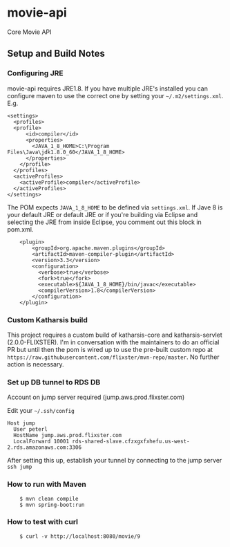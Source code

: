 # movie-api
Core Movie API

## Setup and Build Notes

### Configuring JRE
movie-api requires JRE1.8. If you have multiple JRE's installed you can configure maven to use the correct one by setting your `~/.m2/settings.xml`. E.g.

```
<settings>
  <profiles>
  <profile>
      <id>compiler</id>
      <properties>
        <JAVA_1_8_HOME>C:\Program Files\Java\jdk1.8.0_60</JAVA_1_8_HOME>
      </properties>
    </profile>
  </profiles>
  <activeProfiles>
    <activeProfile>compiler</activeProfile>
  </activeProfiles>
</settings>
```

The POM expects `JAVA_1_8_HOME` to be defined via `settings.xml`. If Jave 8 is your default JRE or default JRE or if you're building via Eclipse and selecting the JRE from inside Eclipse, you comment out this block in pom.xml. 
```
 	<plugin>
        <groupId>org.apache.maven.plugins</groupId>
        <artifactId>maven-compiler-plugin</artifactId>
        <version>3.3</version>
        <configuration>
          <verbose>true</verbose>
          <fork>true</fork>
          <executable>${JAVA_1_8_HOME}/bin/javac</executable>
          <compilerVersion>1.8</compilerVersion>
        </configuration>
    </plugin>	
```

### Custom Katharsis build
This project requires a custom build of katharsis-core and katharsis-servlet (2.0.0-FLIXSTER). I'm in conversation with the maintainers to do an official PR but until then the pom is wired up to use the pre-built custom repo at `https://raw.githubusercontent.com/flixster/mvn-repo/master`. No further action is necessary.

### Set up DB tunnel to RDS DB
Account on jump server required (jump.aws.prod.flixster.com)
    
Edit your `~/.ssh/config`

```    
Host jump
  User peterl 
  HostName jump.aws.prod.flixster.com
  LocalForward 10001 rds-shared-slave.cfzxgxfxhefu.us-west-2.rds.amazonaws.com:3306
``` 
After setting this up, establish your tunnel by connecting to the jump server `ssh jump`

### How to run with Maven
``` 
    $ mvn clean compile
    $ mvn spring-boot:run
```
### How to test with curl
```
    $ curl -v http://localhost:8080/movie/9
```



